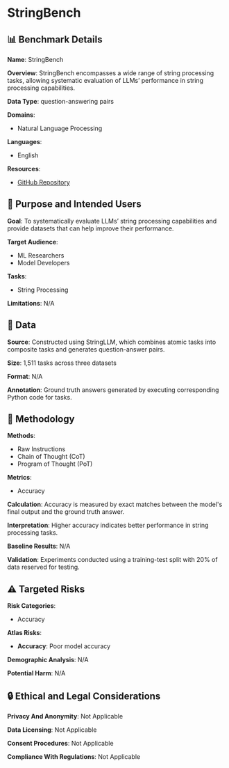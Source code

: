 # StringBench

## 📊 Benchmark Details

**Name**: StringBench

**Overview**: StringBench encompasses a wide range of string processing tasks, allowing systematic evaluation of LLMs’ performance in string processing capabilities.

**Data Type**: question-answering pairs

**Domains**:
- Natural Language Processing

**Languages**:
- English

**Resources**:
- [GitHub Repository](https://github.com/wxl-lxw/StringLLM)

## 🎯 Purpose and Intended Users

**Goal**: To systematically evaluate LLMs’ string processing capabilities and provide datasets that can help improve their performance.

**Target Audience**:
- ML Researchers
- Model Developers

**Tasks**:
- String Processing

**Limitations**: N/A

## 💾 Data

**Source**: Constructed using StringLLM, which combines atomic tasks into composite tasks and generates question-answer pairs.

**Size**: 1,511 tasks across three datasets

**Format**: N/A

**Annotation**: Ground truth answers generated by executing corresponding Python code for tasks.

## 🔬 Methodology

**Methods**:
- Raw Instructions
- Chain of Thought (CoT)
- Program of Thought (PoT)

**Metrics**:
- Accuracy

**Calculation**: Accuracy is measured by exact matches between the model's final output and the ground truth answer.

**Interpretation**: Higher accuracy indicates better performance in string processing tasks.

**Baseline Results**: N/A

**Validation**: Experiments conducted using a training-test split with 20% of data reserved for testing.

## ⚠️ Targeted Risks

**Risk Categories**:
- Accuracy

**Atlas Risks**:
- **Accuracy**: Poor model accuracy

**Demographic Analysis**: N/A

**Potential Harm**: N/A

## 🔒 Ethical and Legal Considerations

**Privacy And Anonymity**: Not Applicable

**Data Licensing**: Not Applicable

**Consent Procedures**: Not Applicable

**Compliance With Regulations**: Not Applicable
